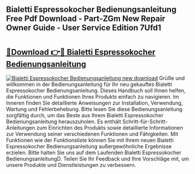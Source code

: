 ## Bialetti Espressokocher Bedienungsanleitung Free Pdf Download - Part-ZGm New Repair Owner Guide - User Service Edition 7Ufd1

# <h2><a href="http://df3dqkt.blite.top/?on=Bialetti+Espressokocher+Bedienungsanleitung">🔗Download 👉🔴 Bialetti Espressokocher Bedienungsanleitung</a></h2>

[![Bialetti Espressokocher Bedienungsanleitung new download](https://i.imgur.com/lujVjoI.png)](http://df3dqkt.blite.top/?on=Bialetti+Espressokocher+Bedienungsanleitung)
Grüße und willkommen in der Bedienungsanleitung für Ihr neu gekauftes Bialetti Espressokocher Bedienungsanleitung. Dieses Handbuch soll Ihnen helfen, die Funktionen und Funktionen Ihres Produkts einfach zu navigieren. Im Inneren finden Sie detaillierte Anweisungen zur Installation, Verwendung, Wartung und Fehlerbehebung. Bitte lesen Sie diese Bedienungsanleitung sorgfältig durch, um das Beste aus Ihrem Bialetti Espressokocher Bedienungsanleitung herauszuholen. Es enthält Schritt-für-Schritt-Anleitungen zum Einrichten des Produkts sowie detaillierte Informationen zur Verwendung seiner verschiedenen Funktionen und Fähigkeiten. Mit Funktionen wie der Funktionsliste können Sie mit Ihrem neuen Bialetti Espressokocher Bedienungsanleitung außergewöhnliche Ergebnisse erzielen. Bitte halten Sie uns auf dem Laufenden Bialetti Espressokocher BedienungsanleitungD. Teilen Sie Ihr Feedback und Ihre Vorschläge mit, um unsere Produkte und Dienstleistungen zu verbessern.

